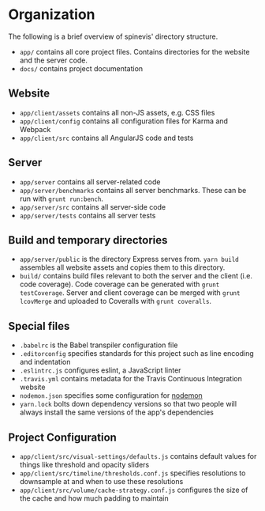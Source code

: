 # Organization

The following is a brief overview of spinevis' directory structure.

 - `app/` contains all core project files. Contains directories for the website and the server code.
 - `docs/` contains project documentation

## Website

 - `app/client/assets` contains all non-JS assets, e.g. CSS files
 - `app/client/config` contains all configuration files for Karma and Webpack
 - `app/client/src` contains all AngularJS code and tests

## Server

 - `app/server` contains all server-related code
 - `app/server/benchmarks` contains all server benchmarks. These can be run with `grunt run:bench`.
 - `app/server/src` contains all server-side code
 - `app/server/tests` contains all server tests

## Build and temporary directories

 - `app/server/public` is the directory Express serves from. `yarn build` assembles all website assets and copies them to this directory.
 - `build/` contains build files relevant to both the server and the client (i.e. code coverage). Code coverage can be generated with `grunt testCoverage`. Server and client coverage can be merged with `grunt lcovMerge` and uploaded to Coveralls with `grunt coveralls`.

## Special files

 - `.babelrc` is the Babel transpiler configuration file
 - `.editorconfig` specifies standards for this project such as line encoding and indentation
 - `.eslintrc.js` configures eslint, a JavaScript linter
 - `.travis.yml` contains metadata for the Travis Continuous Integration website
 - `nodemon.json` specifies some configuration for [nodemon](https://github.com/remy/nodemon)
 - `yarn.lock` bolts down dependency versions so that two people will always install the same versions of the app's dependencies

## Project Configuration

 - `app/client/src/visual-settings/defaults.js` contains default values for things like threshold and opacity sliders
 - `app/client/src/timeline/thresholds.conf.js` specifies resolutions to downsample at and when to use these resolutions
 - `app/client/src/volume/cache-strategy.conf.js` configures the size of the cache and how much padding to maintain
